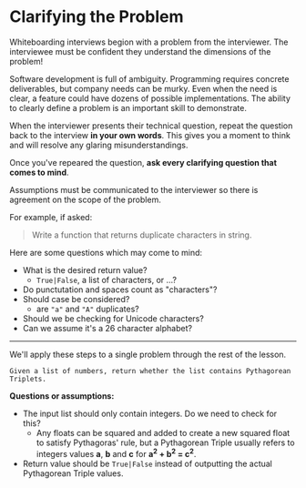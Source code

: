# Clarifying the Problem

Whiteboarding interviews begion with a problem from the interviewer. The interviewee must be confident they understand the dimensions of the problem!

Software development is full of ambiguity. Programming requires concrete deliverables, but company needs can be murky. Even when the need is clear, a feature could have dozens of possible implementations. The ability to clearly define a problem is an important skill to demonstrate.

When the interviewer presents their technical question, repeat the question back to the interview **in your own words**. This gives you a moment to think and will resolve any glaring misunderstandings.

Once you've repeared the question, **ask every clarifying question that comes to mind**.

Assumptions must be communicated to the interviewer so there is agreement on the scope of the problem.

For example, if asked:

> Write a function that returns duplicate characters in string.

Here are some questions which may come to mind:

- What is the desired return value?
  - `True|False`, a list of characters, or ...?
- Do punctutation and spaces count as "characters"?
- Should case be considered?
  - are `"a"` and `"A"` duplicates?
- Should we be checking for Unicode characters?
- Can we assume it's a 26 character alphabet?

---

We'll apply these steps to a single problem through the rest of the lesson.

```text
Given a list of numbers, return whether the list contains Pythagorean Triplets.
```

**Questions or assumptions:**

- The input list should only contain integers. Do we need to check for this?
  - Any floats can be squared and added to create a new squared float to satisfy Pythagoras' rule, but a Pythagorean Triple usually refers to integers values **a**, **b** and **c** for **a<sup>2</sup> + b<sup>2</sup> = c<sup>2</sup>**.
- Return value should be `True|False` instead of outputting the actual Pythagorean Triple values.
